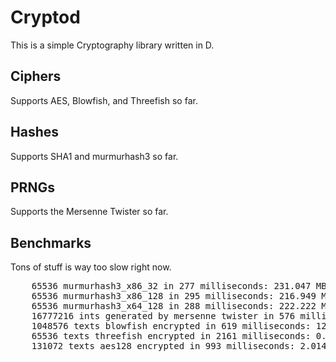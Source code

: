 Cryptod
=======


This is a simple Cryptography library written in D.

Ciphers
-------

Supports AES, Blowfish, and Threefish so far.

Hashes
------

Supports SHA1 and murmurhash3 so far.

PRNGs
-----

Supports the Mersenne Twister so far.


Benchmarks
----------

Tons of stuff is way too slow right now.
<pre>
    65536 murmurhash3_x86_32 in 277 milliseconds: 231.047 MB/s
    65536 murmurhash3_x86_128 in 295 milliseconds: 216.949 MB/s
    65536 murmurhash3_x64_128 in 288 milliseconds: 222.222 MB/s
    16777216 ints generated by mersenne twister in 576 milliseconds: 111.111 MB/s
    1048576 texts blowfish encrypted in 619 milliseconds: 12.9241 MB/s
    65536 texts threefish encrypted in 2161 milliseconds: 0.925497 MB/s
    131072 texts aes128 encrypted in 993 milliseconds: 2.0141 MB/s
</pre>